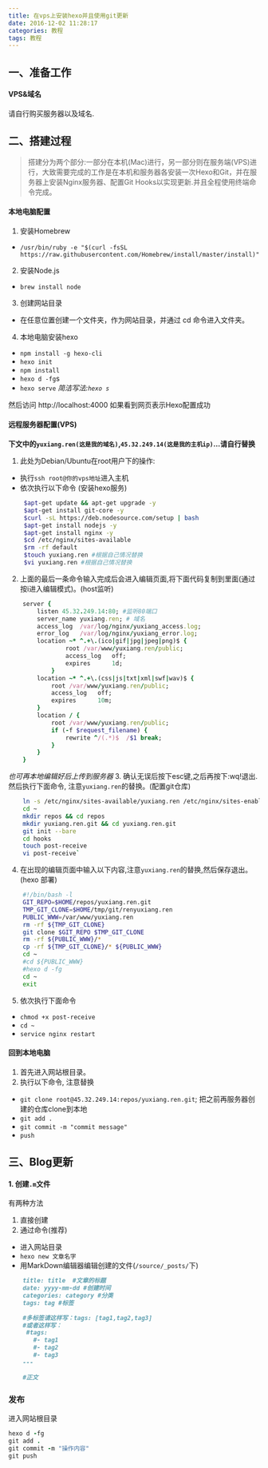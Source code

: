 ```yaml
---
title: 在vps上安装hexo并且使用git更新
date: 2016-12-02 11:28:17
categories: 教程
tags: 教程
---
```



## 一、准备工作
#### VPS&域名
请自行购买服务器以及域名.

## 二、搭建过程
>搭建分为两个部分:一部分在本机(Mac)进行，另一部分则在服务端(VPS)进行，大致需要完成的工作是在本机和服务器各安装一次Hexo和Git，并在服务器上安装Nginx服务器、配置Git Hooks以实现更新.并且全程使用终端命令完成。

<!-- more -->

#### 本地电脑配置
1. 安装Homebrew
* `/usr/bin/ruby -e "$(curl -fsSL https://raw.githubusercontent.com/Homebrew/install/master/install)"`
2. 安装Node.js
* `brew install node`
3. 创建网站目录
* 在任意位置创建一个文件夹，作为网站目录，并通过 cd 命令进入文件夹。
4. 本地电脑安装hexo
* `npm install -g hexo-cli`
* `hexo init`
* `npm install`
* `hexo d -fg`s
* `hexo serve` *简洁写法:`hexo s`*

然后访问 http://localhost:4000 如果看到网页表示Hexo配置成功

#### 远程服务器配置(VPS)
**下文中的`yuxiang.ren(这是我的域名)`,`45.32.249.14(这是我的主机ip)`...请自行替换**

1. 此处为Debian/Ubuntu在root用户下的操作:
*  执行`ssh root@你的vps地址`进入主机
* 依次执行以下命令 (安装hexo服务)
    ​          
    ```bash
     $apt-get update && apt-get upgrade -y
     $apt-get install git-core -y
     $curl -sL https://deb.nodesource.com/setup | bash
     $apt-get install nodejs -y
     $apt-get install nginx -y
     $cd /etc/nginx/sites-available
     $rm -rf default
     $touch yuxiang.ren #根据自己情况替换
     $vi yuxiang.ren #根据自己情况替换
    ```
2. 上面的最后一条命令输入完成后会进入编辑页面,将下面代码复制到里面(通过按i进入编辑模式)。(host监听)
```ruby
    server {
        listen 45.32.249.14:80; #监听80端口
        server_name yuxiang.ren; # 域名
        access_log  /var/log/nginx/yuxiang_access.log;
        error_log   /var/log/nginx/yuxiang_error.log;
        location ~* ^.+\.(ico|gif|jpg|jpeg|png)$ {
                root /var/www/yuxiang.ren/public;
                access_log   off;
                expires      1d;
            }
        location ~* ^.+\.(css|js|txt|xml|swf|wav)$ {
            root /var/www/yuxiang.ren/public;
            access_log   off;
            expires      10m;
        }
        location / {
            root /var/www/yuxiang.ren/public;
            if (-f $request_filename) {
                rewrite ^/(.*)$  /$1 break;
            }
        }
    }
```
 *也可再本地编辑好后上传到服务器*
3. 确认无误后按下esc键,之后再按下:wq!退出. 然后执行下面命令, 注意`yuxiang.ren`的替换。(配置git仓库)
```bash
    ln -s /etc/nginx/sites-available/yuxiang.ren /etc/nginx/sites-enabled/`
    cd ~
    mkdir repos && cd repos
    mkdir yuxiang.ren.git && cd yuxiang.ren.git
    git init --bare
    cd hooks
    touch post-receive
    vi post-receive`
```
4. 在出现的编辑页面中输入以下内容,注意`yuxiang.ren`的替换,然后保存退出。(hexo 部署)
``` bash
    #!/bin/bash -l
    GIT_REPO=$HOME/repos/yuxiang.ren.git
    TMP_GIT_CLONE=$HOME/tmp/git/renyuxiang.ren
    PUBLIC_WWW=/var/www/yuxiang.ren
    rm -rf ${TMP_GIT_CLONE}
    git clone $GIT_REPO $TMP_GIT_CLONE
    rm -rf ${PUBLIC_WWW}/*
    cp -rf ${TMP_GIT_CLONE}/* ${PUBLIC_WWW}
    cd ~
    #cd ${PUBLIC_WWW}
    #hexo d -fg
    cd ~
    exit
```
5. 依次执行下面命令
* `chmod +x post-receive`
* `cd ~`
* `service nginx restart`

#### 回到本地电脑
1. 首先进入网站根目录。
2. 执行以下命令, 注意替换
* `git clone root@45.32.249.14:repos/yuxiang.ren.git`; 把之前再服务器创建的仓库clone到本地
* `git add .`
* `git commit -m "commit message"`
* `push`

## 三、Blog更新
#### 1. 创建`.m`文件
有两种方法
1. 直接创建
2. 通过命令(推荐)
* 进入网站目录
* `hexo new 文章名字`
* 用MarkDown编辑器编辑创建的文件(`/source/_posts/`下)

```markdown
    title: title  #文章的标题
    date: yyyy-mm-dd #创建时间
    categories: category #分类
    tags: tag #标签
       
    #多标签请这样写：tags: [tag1,tag2,tag3]
    #或者这样写： 
     #tags: 
       #- tag1
       #- tag2 
       #- tag3 
    ---  
      
    #正文
```
### 发布
进入网站根目录
```ruby
hexo d -fg
git add .
git commit -m "操作内容"
git push
```